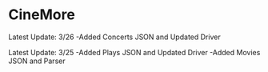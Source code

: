 # CineMore

Latest Update: 3/26
  -Added Concerts JSON and Updated Driver
  
Latest Update: 3/25
  -Added Plays JSON and Updated Driver
  -Added Movies JSON and Parser
